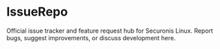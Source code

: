 # IssueRepo
Official issue tracker and feature request hub for Securonis Linux. Report bugs, suggest improvements, or discuss development here.
